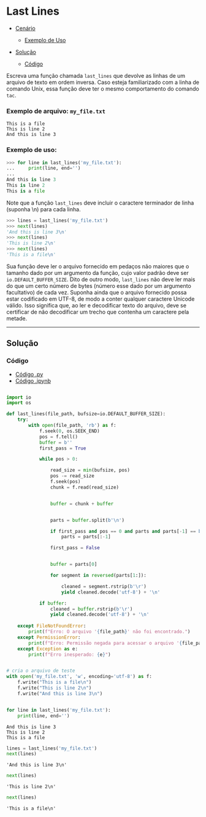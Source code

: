 # Last Lines

- [Cenário](#cenário)
    - [Exemplo de Uso](#exemplo-de-uso)

- [Solução](#solução)
    - [Código](#codigo)



Escreva uma função chamada `last_lines` que devolve as linhas de um arquivo de texto em ordem inversa. Caso esteja familiarizado com a linha de comando Unix, essa função deve ter o mesmo comportamento do comando `tac`.

### Exemplo de arquivo: `my_file.txt`
```
This is a file
This is line 2
And this is line 3
```

### Exemplo de uso:
```python
>>> for line in last_lines('my_file.txt'):
...     print(line, end='')
...
And this is line 3
This is line 2
This is a file
```

 Note que a função `last_lines` deve incluir o caractere terminador de linha (suponha \n) para cada linha.


```python
>>> lines = last_lines('my_file.txt')
>>> next(lines)
'And this is line 3\n'
>>> next(lines)
'This is line 2\n'
>>> next(lines)
'This is a file\n'
```



 Sua função deve ler o arquivo fornecido em pedaços não maiores que o tamanho dado por um argumento da função, cujo valor padrão deve ser `io.DEFAULT_BUFFER_SIZE`. Dito de outro
 modo,  `last_lines` não deve ler mais do que um certo número de bytes (número esse dado por um argumento facultativo) de cada vez. Suponha ainda que o arquivo fornecido possa 
 estar codificado em UTF-8, de modo a conter qualquer caractere Unicode válido. Isso significa que, ao ler e decodificar texto do arquivo, deve se certificar de não decodificar 
 um trecho que contenha um caractere pela metade.

---

## Solução

### Código

- [Código .py](last_lines.py)
- [Código .ipynb](last_lines.ipynb)

``` python

import io
import os

def last_lines(file_path, bufsize=io.DEFAULT_BUFFER_SIZE):
    try:
        with open(file_path, 'rb') as f:
            f.seek(0, os.SEEK_END)
            pos = f.tell()
            buffer = b''
            first_pass = True

            while pos > 0:

                read_size = min(bufsize, pos)
                pos -= read_size
                f.seek(pos)
                chunk = f.read(read_size)


                buffer = chunk + buffer


                parts = buffer.split(b'\n')

                if first_pass and pos == 0 and parts and parts[-1] == b'':
                    parts = parts[:-1]

                first_pass = False


                buffer = parts[0]

                for segment in reversed(parts[1:]):

                    cleaned = segment.rstrip(b'\r')
                    yield cleaned.decode('utf-8') + '\n'

            if buffer:
                cleaned = buffer.rstrip(b'\r')
                yield cleaned.decode('utf-8') + '\n'
                
    except FileNotFoundError:
        print(f"Erro: O arquivo '{file_path}' não foi encontrado.")
    except PermissionError:
        print(f"Erro: Permissão negada para acessar o arquivo '{file_path}'.")
    except Exception as e:
        print(f"Erro inesperado: {e}")
```

``` python

# cria o arquivo de teste
with open('my_file.txt', 'w', encoding='utf-8') as f:
    f.write("This is a file\n")
    f.write("This is line 2\n")
    f.write("And this is line 3\n")

```

``` python

for line in last_lines('my_file.txt'):
    print(line, end='')

```
```
And this is line 3
This is line 2
This is a file

```

```python
lines = last_lines('my_file.txt')
next(lines)
```
```
'And this is line 3\n'
```
```python
next(lines)
```
```
'This is line 2\n'
```
```python
next(lines)
```
```
'This is a file\n'
```